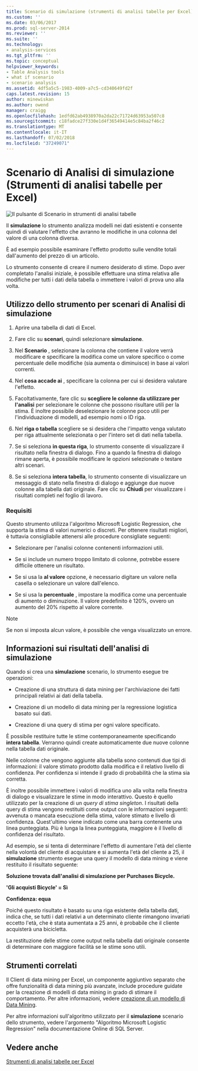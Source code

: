 ```yaml
---
title: Scenario di simulazione (strumenti di analisi tabelle per Excel) | Microsoft Docs
ms.custom: ''
ms.date: 03/06/2017
ms.prod: sql-server-2014
ms.reviewer: ''
ms.suite: ''
ms.technology:
- analysis-services
ms.tgt_pltfrm: ''
ms.topic: conceptual
helpviewer_keywords:
- Table Analysis tools
- what if scenario
- scenario analysis
ms.assetid: 4df5a5c5-1983-4009-a7c5-cd340649fd2f
caps.latest.revision: 15
author: minewiskan
ms.author: owend
manager: craigg
ms.openlocfilehash: 1edfd62ab4938970a2da22c71724d63953a507c8
ms.sourcegitcommit: c18fadce27f330e1d4f36549414e5c84ba2f46c2
ms.translationtype: MT
ms.contentlocale: it-IT
ms.lasthandoff: 07/02/2018
ms.locfileid: "37249071"
---
```

# <a name="what-if-scenario-table-analysis-tools-for-excel"></a>Scenario di Analisi di simulazione (Strumenti di analisi tabelle per Excel)
  ![Il pulsante di Scenario in strumenti di analisi tabelle](media/tat-whatif.gif "pulsante lo Scenario di simulazione in strumenti di analisi tabelle")  
  
 Il **simulazione** lo strumento analizza modelli nei dati esistenti e consente quindi di valutare l'effetto che avranno le modifiche in una colonna del valore di una colonna diversa.  
  
 È ad esempio possibile esaminare l'effetto prodotto sulle vendite totali dall'aumento del prezzo di un articolo.  
  
 Lo strumento consente di creare il numero desiderato di stime. Dopo aver completato l'analisi iniziale, è possibile effettuare una stima relativa alle modifiche per tutti i dati della tabella o immettere i valori di prova uno alla volta.  
  
## <a name="using-the-what-if-scenario-tool"></a>Utilizzo dello strumento per scenari di Analisi di simulazione  
  
1.  Aprire una tabella di dati di Excel.  
  
2.  Fare clic su **scenari**, quindi selezionare **simulazione**.  
  
3.  Nel **Scenario** , selezionare la colonna che contiene il valore verrà modificare e specificare la modifica come un valore specifico o come percentuale delle modifiche (sia aumenta o diminuisce) in base ai valori correnti.  
  
4.  Nel **cosa accade ai** , specificare la colonna per cui si desidera valutare l'effetto.  
  
5.  Facoltativamente, fare clic su **scegliere le colonne da utilizzare per l'analisi** per selezionare le colonne che possono risultare utili per la stima. È inoltre possibile deselezionare le colonne poco utili per l'individuazione di modelli, ad esempio nomi o ID riga.  
  
6.  Nel **riga o tabella** scegliere se si desidera che l'impatto venga valutato per riga attualmente selezionata o per l'intero set di dati nella tabella.  
  
7.  Se si seleziona **in questa riga**, lo strumento consente di visualizzare il risultato nella finestra di dialogo. Fino a quando la finestra di dialogo rimane aperta, è possibile modificare le opzioni selezionate o testare altri scenari.  
  
8.  Se si seleziona **intera tabella**, lo strumento consente di visualizzare un messaggio di stato nella finestra di dialogo e aggiunge due nuove colonne alla tabella dati originale. Fare clic su **Chiudi** per visualizzare i risultati completi nel foglio di lavoro.  
  
### <a name="requirements"></a>Requisiti  
 Questo strumento utilizza l'algoritmo Microsoft Logistic Regression, che supporta la stima di valori numerici o discreti. Per ottenere risultati migliori, è tuttavia consigliabile attenersi alle procedure consigliate seguenti:  
  
-   Selezionare per l'analisi colonne contenenti informazioni utili.  
  
-   Se si include un numero troppo limitato di colonne, potrebbe essere difficile ottenere un risultato.  
  
-   Se si usa la **al valore** opzione, è necessario digitare un valore nella casella o selezionare un valore dall'elenco.  
  
-   Se si usa la **percentuale** , impostare la modifica come una percentuale di aumento o diminuzione. Il valore predefinito è 120%, ovvero un aumento del 20% rispetto al valore corrente.  
  
> [!NOTE]  
>  Se non si imposta alcun valore, è possibile che venga visualizzato un errore.  
  
## <a name="understanding-the-results-of-what-if-analysis"></a>Informazioni sui risultati dell'analisi di simulazione  
 Quando si crea una **simulazione** scenario, lo strumento esegue tre operazioni:  
  
-   Creazione di una struttura di data mining per l'archiviazione dei fatti principali relativi ai dati della tabella.  
  
-   Creazione di un modello di data mining per la regressione logistica basato sui dati.  
  
-   Creazione di una query di stima per ogni valore specificato.  
  
 È possibile restituire tutte le stime contemporaneamente specificando **intera tabella**. Verranno quindi create automaticamente due nuove colonne nella tabella dati originale.  
  
 Nelle colonne che vengono aggiunte alla tabella sono contenuti due tipi di informazioni: il valore stimato prodotto dalla modifica e il relativo livello di confidenza. Per confidenza si intende il grado di probabilità che la stima sia corretta.  
  
 È inoltre possibile immettere i valori di modifica uno alla volta nella finestra di dialogo e visualizzare le stime in modo interattivo. Questo è quello utilizzato per la creazione di un *query di stima singleton*. I risultati della query di stima vengono restituiti come output con le informazioni seguenti: avvenuta o mancata esecuzione della stima, valore stimato e livello di confidenza. Quest'ultimo viene indicato come una barra contenente una linea punteggiata. Più è lunga la linea punteggiata, maggiore è il livello di confidenza del risultato.  
  
 Ad esempio, se si tenta di determinare l'effetto di aumentare l'età del cliente nella volontà del cliente di acquistare e si aumenta l'età del cliente a 25, il **simulazione** strumento esegue una query il modello di data mining e viene restituito il risultato seguente:  
  
 **Soluzione trovata dall'analisi di simulazione per Purchases Bicycle.**  
  
 **'Gli acquisti Bicycle' = Sì**  
  
 **Confidenza: equa**  
  
 Poiché questo risultato è basato su una riga esistente della tabella dati, indica che, se tutti i dati relativi a un determinato cliente rimangono invariati eccetto l'età, che è stata aumentata a 25 anni, è probabile che il cliente acquisterà una bicicletta.  
  
 La restituzione delle stime come output nella tabella dati originale consente di determinare con maggiore facilità se le stime sono utili.  
  
## <a name="related-tools"></a>Strumenti correlati  
 Il Client di data mining per Excel, un componente aggiuntivo separato che offre funzionalità di data mining più avanzate, include procedure guidate per la creazione di modelli di data mining in grado di stimare il comportamento. Per altre informazioni, vedere [creazione di un modello di Data Mining](creating-a-data-mining-model.md).  
  
 Per altre informazioni sull'algoritmo utilizzato per il **simulazione** scenario dello strumento, vedere l'argomento "Algoritmo Microsoft Logistic Regression" nella documentazione Online di SQL Server.  
  
## <a name="see-also"></a>Vedere anche  
 [Strumenti di analisi tabelle per Excel](table-analysis-tools-for-excel.md)  
  
  

